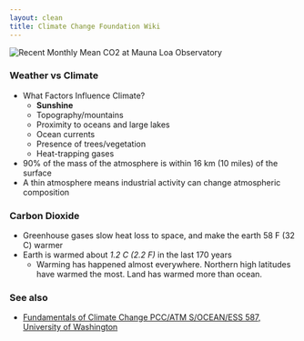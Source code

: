 ```yaml
---
layout: clean
title: Climate Change Foundation Wiki
---
```



![Recent Monthly Mean CO2 at Mauna Loa Observatory](https://gml.noaa.gov/webdata/ccgg/trends/co2_trend_mlo.png)

### Weather vs Climate

- What Factors Influence Climate?
	-   **Sunshine**
	-   Topography/mountains
	-   Proximity to oceans and large lakes
	-   Ocean currents
	-   Presence of trees/vegetation
	-   Heat-trapping gases
- 90% of the mass of the atmosphere is within 16 km (10 miles) of the surface
- A thin atmosphere means industrial activity can change atmospheric composition


### Carbon Dioxide

- Greenhouse gases slow heat loss to space, and make the earth 58 F (32 C) warmer
- Earth is warmed about _1.2 C (2.2 F)_ in the last 170 years
    -  Warming has happened almost everywhere. Northern high latitudes have warmed the most. Land has warmed more than ocean.


### See also
- [Fundamentals of Climate Change
PCC/ATM S/OCEAN/ESS 587, University of Washington](https://www.atmos.washington.edu/~dargan/587.html)


